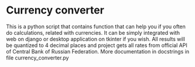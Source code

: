 # Currency converter
This is a python script that contains function that can help you if you often do calculations, related with currencies.
It can be simply integrated with web on django or desktop application on tkinter if you wish. 
All results will be quantized to 4 decimal places and project gets all rates 
from official API of Central Bank of Russian Federation. 
More documentation in docstrings in file currency_converter.py